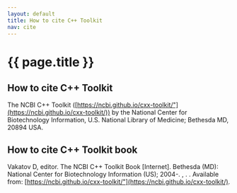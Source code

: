 ```yaml
---
layout: default
title: How to cite C++ Toolkit
nav: cite
---
```


{{ page.title }}
=================================================

How to cite C++ Toolkit
-------------------------------------------------

The NCBI C++ Toolkit ([https://ncbi.github.io/cxx-toolkit/"](https://ncbi.github.io/cxx-toolkit/)) by the National Center for Biotechnology Information, U.S. National Library of Medicine; Bethesda MD, 20894 USA.

How to cite C++ Toolkit book
-------------------------------------------------

Vakatov D, editor. The NCBI C++ Toolkit Book [Internet]. Bethesda (MD): National Center for Biotechnology Information (US); 2004-. , . .
Available from: [https://ncbi.github.io/cxx-toolkit/"](https://ncbi.github.io/cxx-toolkit/).
